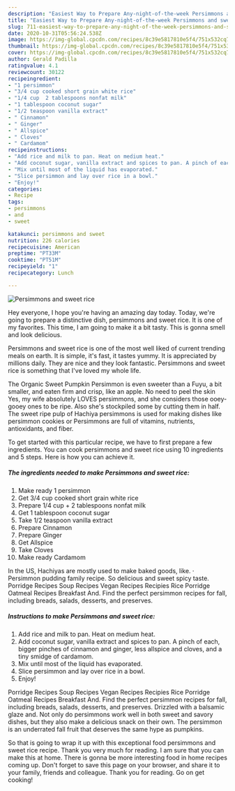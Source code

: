 ```yaml
---
description: "Easiest Way to Prepare Any-night-of-the-week Persimmons and sweet rice"
title: "Easiest Way to Prepare Any-night-of-the-week Persimmons and sweet rice"
slug: 711-easiest-way-to-prepare-any-night-of-the-week-persimmons-and-sweet-rice
date: 2020-10-31T05:56:24.538Z
image: https://img-global.cpcdn.com/recipes/8c39e5817810e5f4/751x532cq70/persimmons-and-sweet-rice-recipe-main-photo.jpg
thumbnail: https://img-global.cpcdn.com/recipes/8c39e5817810e5f4/751x532cq70/persimmons-and-sweet-rice-recipe-main-photo.jpg
cover: https://img-global.cpcdn.com/recipes/8c39e5817810e5f4/751x532cq70/persimmons-and-sweet-rice-recipe-main-photo.jpg
author: Gerald Padilla
ratingvalue: 4.1
reviewcount: 30122
recipeingredient:
- "1 persimmon"
- "3/4 cup cooked short grain white rice"
- "1/4 cup  2 tablespoons nonfat milk"
- "1 tablespoon coconut sugar"
- "1/2 teaspoon vanilla extract"
- " Cinnamon"
- " Ginger"
- " Allspice"
- " Cloves"
- " Cardamom"
recipeinstructions:
- "Add rice and milk to pan. Heat on medium heat."
- "Add coconut sugar, vanilla extract and spices to pan. A pinch of each, bigger pinches of cinnamon and ginger, less allspice and cloves, and a tiny smidge of cardamom."
- "Mix until most of the liquid has evaporated."
- "Slice persimmon and lay over rice in a bowl."
- "Enjoy!"
categories:
- Recipe
tags:
- persimmons
- and
- sweet

katakunci: persimmons and sweet 
nutrition: 226 calories
recipecuisine: American
preptime: "PT33M"
cooktime: "PT51M"
recipeyield: "1"
recipecategory: Lunch

---
```



![Persimmons and sweet rice](https://img-global.cpcdn.com/recipes/8c39e5817810e5f4/751x532cq70/persimmons-and-sweet-rice-recipe-main-photo.jpg)

Hey everyone, I hope you're having an amazing day today. Today, we're going to prepare a distinctive dish, persimmons and sweet rice. It is one of my favorites. This time, I am going to make it a bit tasty. This is gonna smell and look delicious.

Persimmons and sweet rice is one of the most well liked of current trending meals on earth. It is simple, it's fast, it tastes yummy. It is appreciated by millions daily. They are nice and they look fantastic. Persimmons and sweet rice is something that I've loved my whole life.

The Organic Sweet Pumpkin Persimmon is even sweeter than a Fuyu, a bit smaller, and eaten firm and crisp, like an apple. No need to peel the skin Yes, my wife absolutely LOVES persimmons, and she considers those ooey-gooey ones to be ripe. Also she&#39;s stockpiled some by cutting them in half. The sweet ripe pulp of Hachiya persimmons is used for making dishes like persimmon cookies or Persimmons are full of vitamins, nutrients, antioxidants, and fiber.


To get started with this particular recipe, we have to first prepare a few ingredients. You can cook persimmons and sweet rice using 10 ingredients and 5 steps. Here is how you can achieve it.

<!--inarticleads1-->

##### The ingredients needed to make Persimmons and sweet rice:

1. Make ready 1 persimmon
1. Get 3/4 cup cooked short grain white rice
1. Prepare 1/4 cup + 2 tablespoons nonfat milk
1. Get 1 tablespoon coconut sugar
1. Take 1/2 teaspoon vanilla extract
1. Prepare  Cinnamon
1. Prepare  Ginger
1. Get  Allspice
1. Take  Cloves
1. Make ready  Cardamom


In the US, Hachiyas are mostly used to make baked goods, like. · Persimmon pudding family recipe. So delicious and sweet spicy taste. Porridge Recipes Soup Recipes Vegan Recipes Recipies Rice Porridge Oatmeal Recipes Breakfast And. Find the perfect persimmon recipes for fall, including breads, salads, desserts, and preserves. 

<!--inarticleads2-->

##### Instructions to make Persimmons and sweet rice:

1. Add rice and milk to pan. Heat on medium heat.
1. Add coconut sugar, vanilla extract and spices to pan. A pinch of each, bigger pinches of cinnamon and ginger, less allspice and cloves, and a tiny smidge of cardamom.
1. Mix until most of the liquid has evaporated.
1. Slice persimmon and lay over rice in a bowl.
1. Enjoy!


Porridge Recipes Soup Recipes Vegan Recipes Recipies Rice Porridge Oatmeal Recipes Breakfast And. Find the perfect persimmon recipes for fall, including breads, salads, desserts, and preserves. Drizzled with a balsamic glaze and. Not only do persimmons work well in both sweet and savory dishes, but they also make a delicious snack on their own. The persimmon is an underrated fall fruit that deserves the same hype as pumpkins. 

So that is going to wrap it up with this exceptional food persimmons and sweet rice recipe. Thank you very much for reading. I am sure that you can make this at home. There is gonna be more interesting food in home recipes coming up. Don't forget to save this page on your browser, and share it to your family, friends and colleague. Thank you for reading. Go on get cooking!

